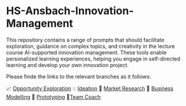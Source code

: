 # HS-Ansbach-Innovation-Management
This repository contains a range of prompts that should facilitate exploration, guidance on complex topics, and creativity in the lecture course AI-supported innovation management. These tools enable personalized learning experiences, helping you engage in self-directed learning and develop your own innovation project.

Please finde the links to the relevant branches as it follows:

📈 [Opportunity Exploration](https://github.com/johaehnlein/HS-Ansbach-Innovation-Management/tree/Trend-Management)
💡 [Ideation](https://github.com/johaehnlein/HS-Ansbach-Innovation-Management/tree/Ideation)
🔎 [Market Research](https://github.com/johaehnlein/HS-Ansbach-Innovation-Management/tree/Market-Research)
👔 [Business Modelling](https://github.com/johaehnlein/HS-Ansbach-Innovation-Management/tree/Business-Modelling)
🔧 [Prototyping](https://github.com/johaehnlein/HS-Ansbach-Innovation-Management/tree/Prototyping)
👩‍[Team Coach](https://github.com/johaehnlein/HS-Ansbach-Innovation-Management/tree/Prototyping)
